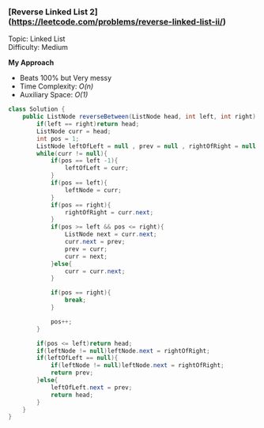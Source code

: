 ### [Reverse Linked List 2] (https://leetcode.com/problems/reverse-linked-list-ii/)
Topic: Linked List  
Difficulty: Medium 

**My Approach**
- Beats 100% but Very messy
- Time Complexity: *O(n)*
- Auxiliary Space: *O(1)*

```java
class Solution {
    public ListNode reverseBetween(ListNode head, int left, int right) {
        if(left == right)return head;
        ListNode curr = head;
        int pos = 1;
        ListNode leftOfLeft = null , prev = null , rightOfRight = null , leftNode = null;
        while(curr != null){
            if(pos == left -1){
                leftOfLeft = curr;
            }
            if(pos == left){
                leftNode = curr;
            }
            if(pos == right){
                rightOfRight = curr.next;
            }
            if(pos >= left && pos <= right){
                ListNode next = curr.next;
                curr.next = prev;
                prev = curr;
                curr = next;
            }else{
                curr = curr.next;
            }

            if(pos == right){
                break;
            }

            pos++;
        }

        if(pos <= left)return head;
        if(leftNode != null)leftNode.next = rightOfRight;
        if(leftOfLeft == null){
            if(leftNode != null)leftNode.next = rightOfRight;
            return prev;
        }else{
            leftOfLeft.next = prev;
            return head;
        }
    }
}
```